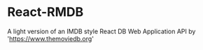 # React-RMDB
A light version of an IMDB style React DB Web Application 
API by 'https://www.themoviedb.org'
